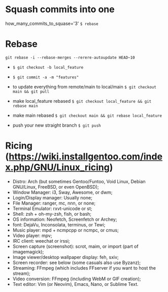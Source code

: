 # Squash commits into one
 how_many_commits_to_squase='3'
 ``$ rebase``

# Rebase

  `git rebase -i --rebase-merges --rerere-autoupdate HEAD~10`

- ``$ git checkout -b local_feature ``
- ``$ git commit -a -m "features"``

- to update everything from remote/main to local/main ``$ git checkout main && git pull  ``
- make local_feature rebased ``$ git checkout local_feature && git rebase main``
- make main rebased ``$ git checkout main && git rebase local_feature``
- push your new straight branch ``$ git push``

# Ricing (https://wiki.installgentoo.com/index.php/GNU/Linux_ricing)

- Distro: Arch (but sometimes Gentoo/Funtoo, Void Linux, Debian GNU/Linux, FreeBSD, or even OpenBSD);
- Window Manager: i3, Sway, Awesome, or dwm;
- Login/Display manager: Usually none;
- File Manager: ranger, mc, nnn, or none;
- Terminal Emulator: rxvt-unicode or st;
- Shell: zsh + oh-my-zsh, fish, or bash;
- OS information: Neofetch, Screenfetch or Archey;
- font: DejaVu, Inconsolata, terminus, or Tewi;
- Music player: mpd + ncmpcpp or ncmpc, or cmus;
- Video player: mpv;
- IRC client: weechat or irssi;
- Screen capture (screenshot): scrot, maim, or import (part of imagemagick);
- Image viewer/desktop wallpaper display: feh, sxiv;
- Screen recorder: see below (some casuals also use Byzanz);
- Streaming: FFmpeg (which includes FFserver if you want to host the stream);
- Video conversion: FFmpeg (including WebM or GIF creation);
- Text editor: Vim (or Neovim), Emacs, Nano, or Sublime Text.
